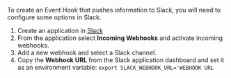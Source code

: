 To create an Event Hook that pushes information to Slack, you will need to configure some options in Slack.

1. Create an application in [Slack](https://api.slack.com/apps?new_app=1)
2. From the application select **Incoming Webhooks** and activate incoming webhooks.
3. Add a new webhook and select a Slack channel.
4. Copy the **Webhook URL** from the Slack application dashboard and set it as an environment variable: 
    `export SLACK_WEBHOOK_URL='WEBHOOK URL`

